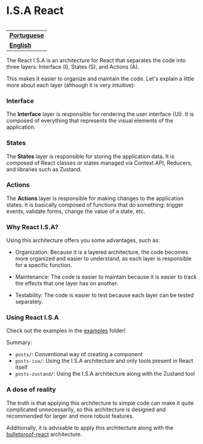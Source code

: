 <h1 align="left">I.S.A React</h1>

<!-- 
  If you want to replicate the feature of multi language, simply create a new README file on the root of repository and link to the main README.
 -->
<table align="right">
  <tr>
    <td>
      <strong>
        <a href="README.md">Portuguese</a>
      </strong>
    </td>
  </tr>
  <tr>
    <td>
      <strong>
        <a href="README-EN.md">English</a>
      </strong>
    </td>
  </tr>
</table>

The React I.S.A is an architecture for React that separates the code into three layers: Interface (I), States (S), and Actions (A).

This makes it easier to organize and maintain the code. Let's explain a little more about each layer (although it is very intuitive):

### Interface

The **Interface** layer is responsible for rendering the user interface (UI). It is composed of everything that represents the visual elements of the application.

### States

The **States** layer is responsible for storing the application data. It is composed of React classes or states managed via Context API, Reducers, and libraries such as Zustand.

### Actions

The **Actions** layer is responsible for making changes to the application states. It is basically composed of functions that do something: trigger events, validate forms, change the value of a state, etc.

### Why React I.S.A?

Using this architecture offers you some advantages, such as:

- Organization: Because it is a layered architecture, the code becomes more organized and easier to understand, as each layer is responsible for a specific function.

- Maintenance: The code is easier to maintain because it is easier to track the effects that one layer has on another.

- Testability: The code is easier to test because each layer can be tested separately.

### Using React I.S.A

Check out the examples in the [examples](/src/examples/) folder!

Summary:

- `posts/`: Conventional way of creating a component
- `posts-isa/`: Using the I.S.A architecture and only tools present in React itself
- `posts-zustand/`: Using the I.S.A architecture along with the Zustand tool

### A dose of reality

The truth is that applying this architecture to simple code can make it quite complicated unnecessarily, so this architecture is designed and recommended for larger and more robust features.

Additionally, it is advisable to apply this architecture along with the [bulletproof-react](https://github.com/alan2207/bulletproof-react) architecture.